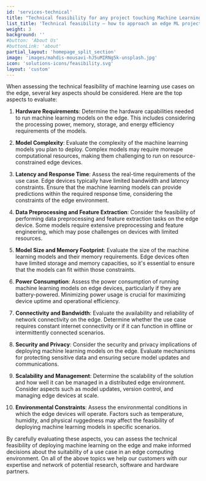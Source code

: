 ```yaml
---
id: 'services-technical'
title: "Technical feasibility for any project touching Machine Learning, Data Science and Edge applications"
list_title: 'Technical feasibility – how to approach an edge ML project'
weight: 3
background: ''
#button: 'About Us'
#buttonLink: 'about'
partial_layout: 'homepage_split_section'
image: 'images/mahdis-mousavi-hJ5uMIRNg5k-unsplash.jpg'
icon: 'solutions-icons/feasibility.svg'
layout: 'custom'
---
```

When assessing the technical feasibility of machine learning use cases on the edge, several key aspects should be considered. Here are the top aspects to evaluate: 

 

1. **Hardware Requirements**: Determine the hardware capabilities needed to run machine learning models on the edge. This includes considering the processing power, memory, storage, and energy efficiency requirements of the models. 
2. **Model Complexity**: Evaluate the complexity of the machine learning models you plan to deploy. Complex models may require moreupe computational resources, making them challenging to run on resource-constrained edge devices. 

 

3. **Latency and Response Time**: Assess the real-time requirements of the use case. Edge devices typically have limited bandwidth and latency constraints. Ensure that the machine learning models can provide predictions within the required response time, considering the constraints of the edge environment. 

 

4. **Data Preprocessing and Feature Extraction**: Consider the feasibility of performing data preprocessing and feature extraction tasks on the edge device. Some models require extensive preprocessing and feature engineering, which may pose challenges on devices with limited resources. 

 

5. **Model Size and Memory Footprint**: Evaluate the size of the machine learning models and their memory requirements. Edge devices often have limited storage and memory capacities, so it's essential to ensure that the models can fit within those constraints. 

 

6. **Power Consumption**: Assess the power consumption of running machine learning models on edge devices, particularly if they are battery-powered. Minimizing power usage is crucial for maximizing device uptime and operational efficiency. 

 

7. **Connectivity and Bandwidth**: Evaluate the availability and reliability of network connectivity on the edge. Determine whether the use case requires constant internet connectivity or if it can function in offline or intermittently connected scenarios. 

 

8. **Security and Privacy**: Consider the security and privacy implications of deploying machine learning models on the edge. Evaluate mechanisms for protecting sensitive data and ensuring secure model updates and communications. 

 

9. **Scalability and Management**: Determine the scalability of the solution and how well it can be managed in a distributed edge environment. Consider aspects such as model updates, version control, and managing edge devices at scale. 

 

10. **Environmental Constraints**: Assess the environmental conditions in which the edge devices will operate. Factors such as temperature, humidity, and physical ruggedness may affect the feasibility of deploying machine learning models in specific scenarios. 

By carefully evaluating these aspects, you can assess the technical feasibility of deploying machine learning on the edge and make informed decisions about the suitability of a use case in an edge computing environment. On  all of the above topics we help our customers with our expertise and network of potential research, software and hardware partners.
